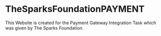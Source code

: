 # TheSparksFoundationPAYMENT
This Website is created for the Payment Gateway Integration Task which was given by The Sparks Foundation.
